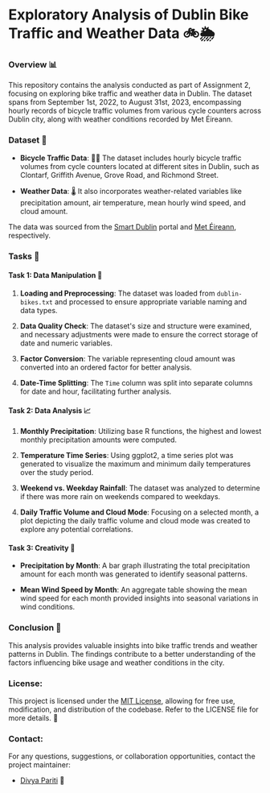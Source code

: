 # Exploratory Analysis of Dublin Bike Traffic and Weather Data 🚲🌦️

### Overview 📊

This repository contains the analysis conducted as part of Assignment 2, focusing on exploring bike traffic and weather data in Dublin. The dataset spans from September 1st, 2022, to August 31st, 2023, encompassing hourly records of bicycle traffic volumes from various cycle counters across Dublin city, along with weather conditions recorded by Met Éireann.

### Dataset 📂

- **Bicycle Traffic Data**: 🚴‍♂️ The dataset includes hourly bicycle traffic volumes from cycle counters located at different sites in Dublin, such as Clontarf, Griffith Avenue, Grove Road, and Richmond Street.
  
- **Weather Data**: 🌡️ It also incorporates weather-related variables like precipitation amount, air temperature, mean hourly wind speed, and cloud amount.

The data was sourced from the [Smart Dublin](https://data.smartdublin.ie) portal and [Met Éireann](https://www.met.ie), respectively.

### Tasks 📝

#### Task 1: Data Manipulation 🔧

1. **Loading and Preprocessing**: The dataset was loaded from `dublin-bikes.txt` and processed to ensure appropriate variable naming and data types.

2. **Data Quality Check**: The dataset's size and structure were examined, and necessary adjustments were made to ensure the correct storage of date and numeric variables.

3. **Factor Conversion**: The variable representing cloud amount was converted into an ordered factor for better analysis.

4. **Date-Time Splitting**: The `Time` column was split into separate columns for date and hour, facilitating further analysis.

#### Task 2: Data Analysis 📈

1. **Monthly Precipitation**: Utilizing base R functions, the highest and lowest monthly precipitation amounts were computed.

2. **Temperature Time Series**: Using ggplot2, a time series plot was generated to visualize the maximum and minimum daily temperatures over the study period.

3. **Weekend vs. Weekday Rainfall**: The dataset was analyzed to determine if there was more rain on weekends compared to weekdays.

4. **Daily Traffic Volume and Cloud Mode**: Focusing on a selected month, a plot depicting the daily traffic volume and cloud mode was created to explore any potential correlations.

#### Task 3: Creativity 🎨

- **Precipitation by Month**: A bar graph illustrating the total precipitation amount for each month was generated to identify seasonal patterns.

- **Mean Wind Speed by Month**: An aggregate table showing the mean wind speed for each month provided insights into seasonal variations in wind conditions.

### Conclusion 🏁

This analysis provides valuable insights into bike traffic trends and weather patterns in Dublin. The findings contribute to a better understanding of the factors influencing bike usage and weather conditions in the city.

### License:
This project is licensed under the [MIT License](LICENSE), allowing for free use, modification, and distribution of the codebase. Refer to the LICENSE file for more details. 📜

### Contact:
For any questions, suggestions, or collaboration opportunities, contact the project maintainer:
- [Divya Pariti](mailto:divya.pariti@ucdconnect.ie) 📧
